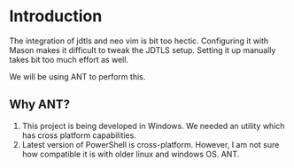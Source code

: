 # Introduction

The integration of jdtls and neo vim is bit too hectic. Configuring it with Mason makes it difficult to tweak the JDTLS setup. Setting it up manually takes bit too much effort as well. 

We will be using ANT to perform this. 

## Why ANT?

1. This project is being developed in Windows. We needed an utility which has cross platform capabilities.
3. Latest version of PowerShell is cross-platform. However, I am not sure how compatible it is with older linux and windows OS. 
ANT. 


